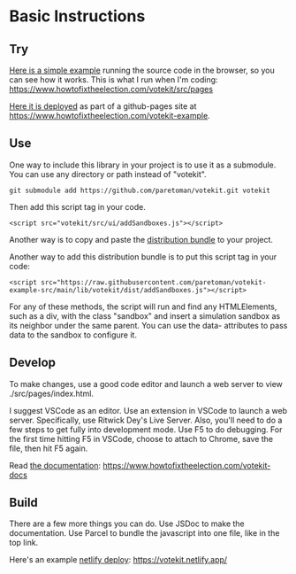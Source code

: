 # Basic Instructions

## Try

[Here is a simple example](https://www.howtofixtheelection.com/votekit/src/pages) running the source code in the browser, so you can see how it works. This is what I run when I'm coding: https://www.howtofixtheelection.com/votekit/src/pages

[Here it is deployed](https://www.howtofixtheelection.com/votekit-example) as part of a github-pages site at https://www.howtofixtheelection.com/votekit-example.

## Use

One way to include this library in your project is to use it as a submodule. You can use any directory or path instead of "votekit".
```
git submodule add https://github.com/paretoman/votekit.git votekit
```
Then add this script tag in your code.
```
<script src="votekit/src/ui/addSandboxes.js"></script>
```

Another way is to copy and paste the [distribution bundle](https://github.com/paretoman/votekit-example/tree/gh-pages/votekit/dist) to your project.


Another way to add this distribution bundle is to put this script tag in your code:

```
<script src="https://raw.githubusercontent.com/paretoman/votekit-example-src/main/lib/votekit/dist/addSandboxes.js"></script>
```

For any of these methods, the script will run and find any HTMLElements, such as a div, with the class "sandbox" and insert a simulation sandbox as its neighbor under the same parent. You can use the data- attributes to pass data to the sandbox to configure it.

## Develop

To make changes, use a good code editor and launch a web server to view ./src/pages/index.html. 

I suggest VSCode as an editor. Use an extension in VSCode to launch a web server. Specifically, use Ritwick Dey's Live Server. Also, you'll need to do a few steps to get fully into development mode. Use F5 to do debugging. For the first time hitting F5 in VSCode, choose to attach to Chrome, save the file, then hit F5 again.

Read [the documentation](https://www.howtofixtheelection.com/votekit-docs): https://www.howtofixtheelection.com/votekit-docs

## Build

There are a few more things you can do. Use JSDoc to make the documentation. Use Parcel to bundle the javascript into one file, like in the top link.

Here's an example [netlify deploy](https://votekit.netlify.app/): https://votekit.netlify.app/